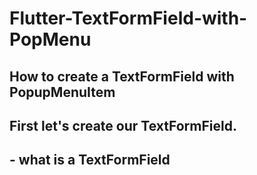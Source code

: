 # Flutter-TextFormField-with-PopMenu
## How to create a TextFormField with PopupMenuItem
## First let's create our TextFormField.
## - what is a TextFormField
